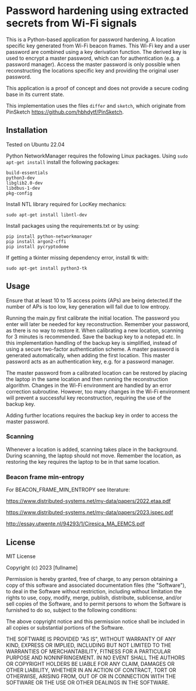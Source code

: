 # Password hardening using extracted secrets from Wi-Fi signals

This is a Python-based application for password hardening. A location specific key generated
from Wi-Fi beacon frames. This Wi-Fi key and a user password are combined using a key derivation 
function. The derived key is used to encrypt a master password, which can for authentication (e.g. a 
password manager). Access the master password is only possible when reconstructing the locations 
specific key and providing the original user password. 

This application is a proof of concept and does not provide a secure coding base in its current state.

This implementation uses the files `differ` and `sketch`, which originate from
PinSketch https://github.com/hbhdytf/PinSketch. 

## Installation
Tested on Ubuntu 22.04

Python NetworkManager requires the following Linux packages.
Using `sudo apt-get install` install the following packages:
```
build-essentials
python3-dev
libglib2.0-dev
libdbus-1-dev
pkg-config
```

Install NTL library required for LocKey mechanics:
```
sudo apt-get install libntl-dev
```

Install packages using the requirements.txt or by using:
```
pip install python-networkmanager
pip install argon2-cffi
pip install pycryptodome
```

If getting a tkinter missing dependency error, install tk with:
```
sudo apt-get install python3-tk
```

## Usage
Ensure that at least 10 to 15 access points (APs) are being detected.If the number of APs
is too low, key generation will fail due to low entropy. 

Running the main.py first calibrate the initial location. The password you enter will later be needed for key
reconstruction. Remember your password, as there is no way to restore it. 
When calibrating a new location, scanning for 3 minutes is recommended. 
Save the backup key to a notepad etc. In this implementation handling of the 
backup key is simplified, instead of using a secure two-factor authentication scheme.
A master password is generated automatically, when adding the first location. This master password acts 
as an authentication key, e.g. for a password manager. 

The master password from a calibrated location can be restored by placing the laptop in the same location 
and then running the reconstruction algorithm. Changes in the Wi-Fi environment are handled by an error
correction subroutine. However, too many changes in the Wi-Fi environment will prevent a successful key
reconstruction, requiring the use of the backup key.

Adding further locations requires the backup key in order to access the master password.


### Scanning 
Whenever a location is added, scanning takes place in the background. During scanning, the laptop
should not move. Remember the location, as restoring the key requires the laptop to be 
in that same location. 

### Beacon frame min-entropy

For BEACON_FRAME_MIN_ENTROPY see literature:

https://www.distributed-systems.net/my-data/papers/2022.etaa.pdf

https://www.distributed-systems.net/my-data/papers/2023.ispec.pdf

http://essay.utwente.nl/94293/1/Ciresica_MA_EEMCS.pdf


## License

MIT License

Copyright (c) 2023 [fullname]

Permission is hereby granted, free of charge, to any person obtaining a copy
of this software and associated documentation files (the "Software"), to deal
in the Software without restriction, including without limitation the rights
to use, copy, modify, merge, publish, distribute, sublicense, and/or sell
copies of the Software, and to permit persons to whom the Software is
furnished to do so, subject to the following conditions:

The above copyright notice and this permission notice shall be included in all
copies or substantial portions of the Software.

THE SOFTWARE IS PROVIDED "AS IS", WITHOUT WARRANTY OF ANY KIND, EXPRESS OR
IMPLIED, INCLUDING BUT NOT LIMITED TO THE WARRANTIES OF MERCHANTABILITY,
FITNESS FOR A PARTICULAR PURPOSE AND NONINFRINGEMENT. IN NO EVENT SHALL THE
AUTHORS OR COPYRIGHT HOLDERS BE LIABLE FOR ANY CLAIM, DAMAGES OR OTHER
LIABILITY, WHETHER IN AN ACTION OF CONTRACT, TORT OR OTHERWISE, ARISING FROM,
OUT OF OR IN CONNECTION WITH THE SOFTWARE OR THE USE OR OTHER DEALINGS IN THE
SOFTWARE.

